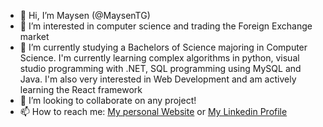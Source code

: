 - 👋 Hi, I’m Maysen (@MaysenTG)
- 👀 I’m interested in computer science and trading the Foreign Exchange market
- 🌱 I’m currently studying a Bachelors of Science majoring in Computer Science. I'm currently learning complex algorithms in python, visual studio programming with .NET, SQL programming using MySQL and Java. I'm also very interested in Web Development and am actively learning the React framework
- 💞️ I’m looking to collaborate on any project!
- 📫 How to reach me: [My personal Website](https://maysengreenwood.me) or [My Linkedin Profile](https://www.linkedin.com/in/maysen-greenwood/)

<!---
MaysenTG/MaysenTG is a ✨ special ✨ repository because its `README.md` (this file) appears on your GitHub profile.
You can click the Preview link to take a look at your changes.
--->

